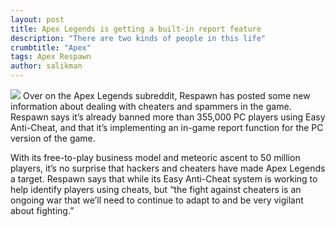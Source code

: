 ```yaml
---
layout: post
title: Apex Legends is getting a built-in report feature
description: "There are two kinds of people in this life"
crumbtitle: "Apex"
tags: Apex Respawn
author: salikman
---
```


![](https://www.pcgamesn.com/wp-content/uploads/2019/02/apex-legends-legends-best-ranked-wraith-580x334.jpg)
Over on the Apex Legends subreddit, Respawn has posted some new information about dealing with cheaters and spammers in the game. Respawn says it’s already banned more than 355,000 PC players using Easy Anti-Cheat, and that it’s implementing an in-game report function for the PC version of the game.

With its free-to-play business model and meteoric ascent to 50 million players, it’s no surprise that hackers and cheaters have made Apex Legends a target. Respawn says that while its Easy Anti-Cheat system is working to help identify players using cheats, but “the fight against cheaters is an ongoing war that we’ll need to continue to adapt to and be very vigilant about fighting.”